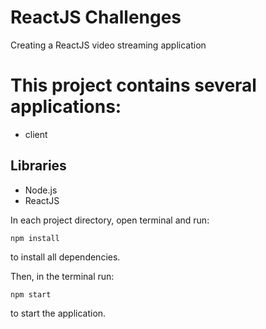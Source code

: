 # ReactJS Challenges

Creating a ReactJS video streaming application

# This project contains several applications:

- client

## Libraries

- Node.js
- ReactJS

In each project directory, open terminal and run:

`npm install`

to install all dependencies.

Then, in the terminal run:

`npm start`

to start the application.
